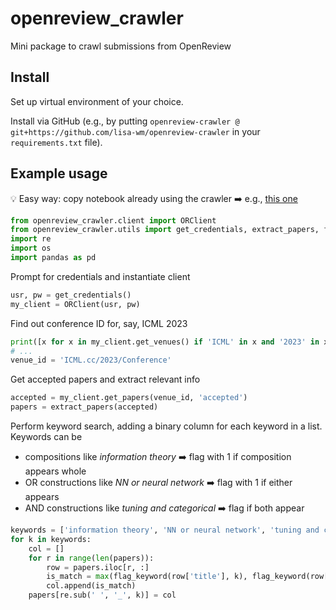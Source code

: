 # openreview_crawler

Mini package to crawl submissions from OpenReview

## Install

Set up virtual environment of your choice.

Install via GitHub (e.g., by putting `openreview-crawler @ git+https://github.com/lisa-wm/openreview-crawler` in your `requirements.txt` file).

## Example usage

💡 Easy way: copy notebook already using the crawler ➡️ e.g., [this one](https://github.com/slds-lmu/causalfairml-jc/blob/main/jc-13.ipynb)

```python
from openreview_crawler.client import ORClient
from openreview_crawler.utils import get_credentials, extract_papers, flag_keyword
import re
import os
import pandas as pd
```

Prompt for credentials and instantiate client

```python
usr, pw = get_credentials()
my_client = ORClient(usr, pw)
```

Find out conference ID for, say, ICML 2023

```python
print([x for x in my_client.get_venues() if 'ICML' in x and '2023' in x])
# ...
venue_id = 'ICML.cc/2023/Conference'
```

Get accepted papers and extract relevant info

```python
accepted = my_client.get_papers(venue_id, 'accepted')
papers = extract_papers(accepted)
```

Perform keyword search, adding a binary column for each keyword in a list.
Keywords can be
- compositions like *information theory* :arrow_right: flag with 1 if composition appears whole
- OR constructions like *NN or neural network* :arrow_right: flag with 1 if either appears
- AND constructions like *tuning and categorical* :arrow_right: flag if both appear

```python
keywords = ['information theory', 'NN or neural network', 'tuning and categorical']
for k in keywords:
    col = []
    for r in range(len(papers)):
        row = papers.iloc[r, :]
        is_match = max(flag_keyword(row['title'], k), flag_keyword(row['abstract'], k))
        col.append(is_match)
    papers[re.sub(' ', '_', k)] = col
```
